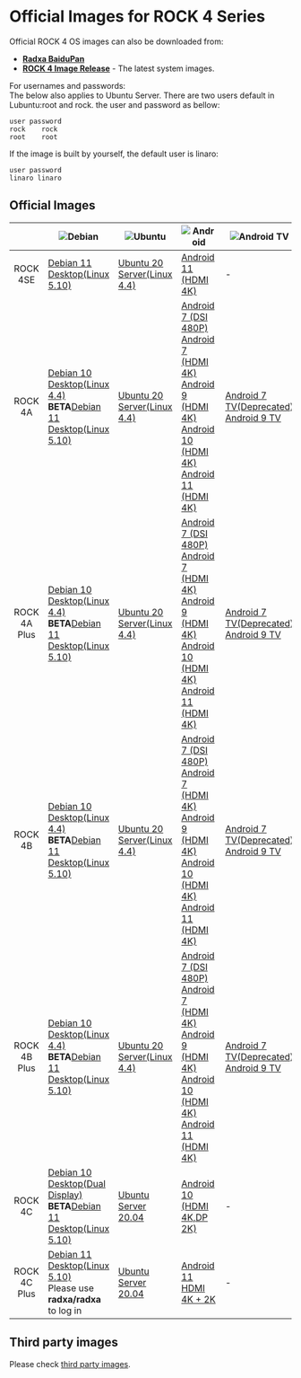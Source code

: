 ﻿---
sidebar_label: 'Official Images'
sidebar_position: 8
---

# Official Images for ROCK 4 Series

Official ROCK 4 OS images can also be downloaded from:  

- **[Radxa BaiduPan](http://rock.sh/rockpi-baidupan)**
- **[ROCK 4 Image Release](https://github.com/radxa/debos-radxa/releases/latest)** - The latest system images.

For usernames and passwords:  
The below also applies to Ubuntu Server.
There are two users default in Lubuntu:root and rock. the user and password as bellow:

```
user password
rock    rock
root    root
```

If the image is built by yourself, the default user is linaro:

```
user password
linaro linaro
```

## Official Images

||![Debian](/img/Debian-logo.webp)|![Ubuntu](/img/Ubuntu-logo.webp)|![Android](/img/Android-Logo.webp)|![Android TV](/img/Android-tv-logo.webp)|
|:-:|-|-|-|-|
|ROCK 4SE|[Debian 11 Desktop(Linux 5.10)](https://github.com/radxa-build/rock-4se/releases/download/20230312-1521/rock-4se_debian_bullseye_kde_b33.img.xz)|[Ubuntu 20 Server(Linux 4.4)](https://github.com/radxa/debos-radxa/releases/download/20221109-1007/rockpi-4b-ubuntu-focal-server-arm64-20221109-1331-gpt.img.xz)|[Android 11 (HDMI 4K)](https://github.com/radxa/manifests/releases/download/RockPi-android11-20220819_1707/rock4b-se-android11-20220819-1907-gpt.zip)|-|
|ROCK 4A|[Debian 10 Desktop(Linux 4.4)](https://github.com/radxa-build/rock-pi-4b/releases/download/main-df04b3af/rockpi-4b-debian-buster-xfce4-arm64-20220401-0335-gpt.img.xz)<br/>**BETA**[Debian 11 Desktop(Linux 5.10)](https://github.com/radxa-build/rock-pi-4a/releases/download/20230427-1720/rock-pi-4a_debian_bullseye_kde_b13.img.xz)|[Ubuntu 20 Server(Linux 4.4)](https://github.com/radxa-build/rock-pi-4b/releases/download/main-df04b3af/rockpi-4b-ubuntu-focal-server-arm64-20220401-0346-gpt.img.xz)|[Android 7 (DSI 480P)](https://rock.sh/rockpi-android7-dsi-download)<br/>[Android 7 (HDMI 4K)](https://rock.sh/rockpi-android7-download)<br/>[Android 9 (HDMI 4K)](https://rock.sh/rockpi-android9-gpt-download)<br/>[Android 10 (HDMI 4K)](https://rock.sh/rockpi4b-android10-gpt-download)<br/>[Android 11 (HDMI 4K)](https://github.com/radxa/manifests/releases/tag/Rock-android11-20211115_1851)|[Android 7 TV(Deprecated)](https://rock.sh/rockpi-android7-tv-download)<br/>[Android 9 TV](https://rock.sh/rockpi-android9-tv-gpt-download)|
|ROCK 4A Plus|[Debian 10 Desktop(Linux 4.4)](https://github.com/radxa-build/rock-pi-4b/releases/download/main-df04b3af/rockpi-4b-debian-buster-xfce4-arm64-20220401-0335-gpt.img.xz)<br/>**BETA**[Debian 11 Desktop(Linux 5.10)](https://github.com/radxa-build/rock-pi-4a-plus/releases/download/20230427-1720/rock-pi-4a-plus_debian_bullseye_kde_b12.img.xz)|[Ubuntu 20 Server(Linux 4.4)](https://github.com/radxa-build/rock-pi-4b/releases/download/main-df04b3af/rockpi-4b-ubuntu-focal-server-arm64-20220401-0346-gpt.img.xz)|[Android 7 (DSI 480P)](https://rock.sh/rockpi-android7-dsi-download)<br/>[Android 7 (HDMI 4K)](https://rock.sh/rockpi-android7-download)<br/>[Android 9 (HDMI 4K)](https://rock.sh/rockpi-android9-gpt-download)<br/>[Android 10 (HDMI 4K)](https://rock.sh/rockpi4b-android10-gpt-download)<br/>[Android 11 (HDMI 4K)](https://github.com/radxa/manifests/releases/tag/Rock-android11-20211115_1851)|[Android 7 TV(Deprecated)](https://rock.sh/rockpi-android7-tv-download)<br/>[Android 9 TV](https://rock.sh/rockpi-android9-tv-gpt-download)|
|ROCK 4B|[Debian 10 Desktop(Linux 4.4)](https://github.com/radxa-build/rock-pi-4b/releases/download/main-df04b3af/rockpi-4b-debian-buster-xfce4-arm64-20220401-0335-gpt.img.xz)<br/>**BETA**[Debian 11 Desktop(Linux 5.10)](https://github.com/radxa-build/rock-pi-4b/releases/download/20230427-1720/rock-pi-4b_debian_bullseye_kde_b30.img.xz)|[Ubuntu 20 Server(Linux 4.4)](https://github.com/radxa-build/rock-pi-4b/releases/download/main-df04b3af/rockpi-4b-ubuntu-focal-server-arm64-20220401-0346-gpt.img.xz)|[Android 7 (DSI 480P)](https://rock.sh/rockpi-android7-dsi-download)<br/>[Android 7 (HDMI 4K)](https://rock.sh/rockpi-android7-download)<br/>[Android 9 (HDMI 4K)](https://rock.sh/rockpi-android9-gpt-download)<br/>[Android 10 (HDMI 4K)](https://rock.sh/rockpi4b-android10-gpt-download)<br/>[Android 11 (HDMI 4K)](https://github.com/radxa/manifests/releases/tag/Rock-android11-20211115_1851)|[Android 7 TV(Deprecated)](https://rock.sh/rockpi-android7-tv-download)<br/>[Android 9 TV](https://rock.sh/rockpi-android9-tv-gpt-download)|
|ROCK 4B Plus|[Debian 10 Desktop(Linux 4.4)](https://github.com/radxa-build/rock-pi-4b/releases/download/main-df04b3af/rockpi-4b-debian-buster-xfce4-arm64-20220401-0335-gpt.img.xz)<br/>**BETA**[Debian 11 Desktop(Linux 5.10)](https://github.com/radxa-build/rock-pi-4b-plus/releases/download/20230427-1720/rock-pi-4b-plus_debian_bullseye_kde_b19.img.xz)|[Ubuntu 20 Server(Linux 4.4)](https://github.com/radxa-build/rock-pi-4b/releases/download/main-df04b3af/rockpi-4b-ubuntu-focal-server-arm64-20220401-0346-gpt.img.xz)|[Android 7 (DSI 480P)](https://rock.sh/rockpi-android7-dsi-download)<br/>[Android 7 (HDMI 4K)](https://rock.sh/rockpi-android7-download)<br/>[Android 9 (HDMI 4K)](https://rock.sh/rockpi-android9-gpt-download)<br/>[Android 10 (HDMI 4K)](https://rock.sh/rockpi4b-android10-gpt-download)<br/>[Android 11 (HDMI 4K)](https://github.com/radxa/manifests/releases/tag/Rock-android11-20211115_1851)|[Android 7 TV(Deprecated)](https://rock.sh/rockpi-android7-tv-download)<br/>[Android 9 TV](https://rock.sh/rockpi-android9-tv-gpt-download)|
|ROCK 4C|[Debian 10 Desktop(Dual Display)](https://github.com/radxa/rock-pi-images-released/releases/download/v20210824/rockpi4c_debian_buster_xfce4_arm64_20210824_0245-gpt.img.gz)<br/>**BETA**[Debian 11 Desktop(Linux 5.10)](https://github.com/radxa-build/rock-pi-4c/releases/download/20230427-1720/rock-pi-4c_debian_bullseye_kde_b24.img.xz)|[Ubuntu Server 20.04](https://github.com/radxa/rock-pi-images-released/releases/download/v20210126/rockpi4c_ubuntu_focal_server_arm64_20210126_0004-gpt.img.gz)|[Android 10 (HDMI 4K,DP 2K)](https://rock.sh/rockpi4c-android10-gpt-download)|-|
|ROCK 4C Plus|[Debian 11 Desktop(Linux 5.10)](https://github.com/radxa-build/rock-4c-plus/releases/download/20230312-1521/rock-4c-plus_debian_bullseye_kde_b55.img.xz)<br/>Please use **radxa/radxa** to log in|[Ubuntu Server 20.04](https://github.com/radxa/debos-radxa/releases/download/20221109-1007/rock-4c-plus-ubuntu-focal-server-arm64-20221109-1302-gpt.img.xz)|[Android 11 HDMI 4K + 2K](https://github.com/radxa/manifests/releases/download/Rock-android11-20220408_1204/Rock4C_Plus_Android11_20220408_1609-gpt.img.xz)|-|

## Third party images

Please check [third party images](/rock4/alternative-os/third-party-images).
